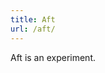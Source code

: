 ```yaml
---
title: Aft
url: /aft/
---
```


Aft is an experiment.

<meta name="go-import" content="awans.org/aft git https://github.com/awans/aft">

